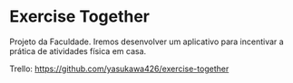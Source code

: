 # Exercise Together
Projeto da Faculdade. Iremos desenvolver um aplicativo para incentivar a prática de atividades física em casa.

Trello: https://github.com/yasukawa426/exercise-together
